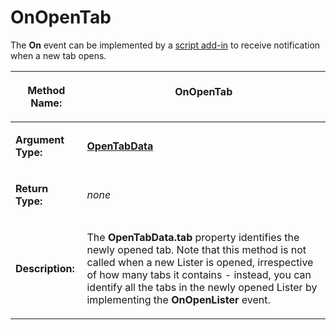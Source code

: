 # OnOpenTab

The **On** event can be implemented by a [script add-in](/Manual/scripting/script_add-ins/README.md) to receive notification when a new tab opens.

<table>
<thead><tr><th>

**Method Name:**</th><th>
OnOpenTab
</th></tr></thead><tbody><tr><td>

**Argument Type:**</td><td>

**[OpenTabData](../scripting_objects/opentabdata.md)**
</td></tr><tr><td>

**Return Type:**</td><td>

*none*
</td></tr><tr><td>

**Description:**</td><td>

The **OpenTabData.tab** property identifies the newly opened tab. Note that this method is not called when a new Lister is opened, irrespective of how many tabs it contains - instead, you can identify all the tabs in the newly opened Lister by implementing the **OnOpenLister** event.
</td></tr></tbody>
</table>

